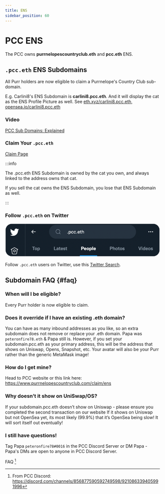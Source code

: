 ```yaml
---
title: ENS
sidebar_position: 60
---
```


# PCC ENS

The PCC owns **purrnelopescountryclub.eth** and **pcc.eth** ENS.

## `.pcc.eth` ENS Subdomains

All Purr holders are now eligible to claim a Purrnelope's Country Club sub-domain. 

E.g. Carlini8's ENS Subdomain is **carlini8.pcc.eth**. And it will display the cat as the ENS Profile Picture as well. See [eth.xyz/carlini8.pcc.eth](https://eth.xyz/carlini8.pcc.eth), [opensea.io/carlini8.pcc.eth](https://opensea.io/carlini8.pcc.eth)

### Video

[PCC Sub Domains: Explained](/posts/explained/202112-ens-subdomains)

### Claim Your `.pcc.eth`

[Claim Page](https://www.purrnelopescountryclub.com/claim/ens)

:::info

The .pcc.eth ENS Subdomain is owned by the cat you own, and always linked to the address owns that cat. 

If you sell the cat owns the ENS Subdomain, you lose that ENS Subdomain as well.

:::

### Follow `.pcc.eth` on Twitter

![](./assets/twitter.pcc.eth.png)

Follow `.pcc.eth` users on Twitter, use this [Twitter Search](https://twitter.com/search?q=.pcc.eth&src=typed_query&f=user).

## Subdomain FAQ {#faq}

### When will I be eligible?

Every Purr holder is now eligible to claim.

### Does it override if I have an existing .eth domain?

You can have as many inbound addresses as you like, so an extra subdomain does not remove or replace your .eth domain. Papa was `peteronfire78.eth` & Papa still is. However, if you set your subdomain.pcc.eth  as your primary address, this will be the address that shows on Uniswap, Opens, Snapshot, etc. Your avatar will also be your Purr rather than the generic MetaMask image! 

### How do I get mine?

Head to PCC website or this link here: https://www.purrnelopescountryclub.com/claim/ens

### Why doesn’t it show on UniSwap/OS?

If your subdomain.pcc.eth doesn’t show on Uniswap - please ensure you completed the second transaction on our website 
If it shows on Uniswap but not OpenSea yet, its most likely (99.9%) that it’s OpenSea being slow! It will sort itself out eventually! 

### I still have questions!

Tag Papa `peteronfire78#0016` in the PCC Discord Server or DM Papa - Papa's DMs are open to anyone in PCC Discord Server.

FAQ [^1]

[^1]: From PCC Discord: https://discord.com/channels/856877590592749598/921086339405991996